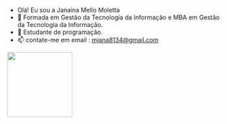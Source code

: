 - Olá! Eu sou a Janaina Mello Moletta
- 🔭 Formada em Gestão da Tecnologia da Informação e MBA em Gestão da Tecnologia da Informação.
- 🌱 Estudante de programação.
- 📫 contate-me em email : mjana8134@gmail.com
<div align="rigth">
 <img height="150em" src="https://github-readme-stats.vercel.app/api?username=Janaina-Mello-Moletta&count_private=true&include_all_commits=true&show_icons=true&theme=dracula&hide_border=false&show_owner=true"/
    <img height="150em" src="https://github-readme-stats.vercel.app/api/top-langs/?username=Janaina-Mello-Moletta&theme=dracula&hide_border=false&&layout=compact"/>
  </a>
</div>
 
